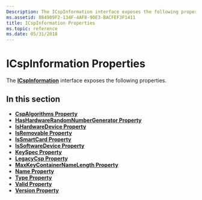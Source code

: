 ```yaml
---
Description: The ICspInformation interface exposes the following properties.
ms.assetid: 884989F2-134F-4AF8-90E3-BACFEF3F1411
title: ICspInformation Properties
ms.topic: reference
ms.date: 05/31/2018
---
```


# ICspInformation Properties

The [**ICspInformation**](/windows/desktop/api/CertEnroll/nn-certenroll-icspinformation) interface exposes the following properties.

## In this section

-   [**CspAlgorithms Property**](/windows/desktop/api/CertEnroll/nf-certenroll-icspinformation-get_cspalgorithms)
-   [**HasHardwareRandomNumberGenerator Property**](/windows/desktop/api/CertEnroll/nf-certenroll-icspinformation-get_hashardwarerandomnumbergenerator)
-   [**IsHardwareDevice Property**](/windows/desktop/api/CertEnroll/nf-certenroll-icspinformation-get_ishardwaredevice)
-   [**IsRemovable Property**](/windows/desktop/api/CertEnroll/nf-certenroll-icspinformation-get_isremovable)
-   [**IsSmartCard Property**](/windows/desktop/api/CertEnroll/nf-certenroll-icspinformation-get_issmartcard)
-   [**IsSoftwareDevice Property**](/windows/desktop/api/CertEnroll/nf-certenroll-icspinformation-get_issoftwaredevice)
-   [**KeySpec Property**](/windows/desktop/api/CertEnroll/nf-certenroll-icspinformation-get_keyspec)
-   [**LegacyCsp Property**](/windows/desktop/api/CertEnroll/nf-certenroll-icspinformation-get_legacycsp)
-   [**MaxKeyContainerNameLength Property**](/windows/desktop/api/CertEnroll/nf-certenroll-icspinformation-get_maxkeycontainernamelength)
-   [**Name Property**](/windows/desktop/api/CertEnroll/nf-certenroll-icspinformation-get_name)
-   [**Type Property**](/windows/desktop/api/CertEnroll/nf-certenroll-icspinformation-get_type)
-   [**Valid Property**](/windows/desktop/api/CertEnroll/nf-certenroll-icspinformation-get_valid)
-   [**Version Property**](/windows/desktop/api/CertEnroll/nf-certenroll-icspinformation-get_version)

 

 



